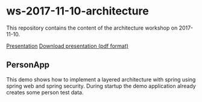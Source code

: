 # ws-2017-11-10-architecture
This repository contains the content of the architecture workshop on 2017-11-10.

[Presentation](https://nt-ca-aqe.github.io/ws-2017-11-10-architecture/presentation)
[Download presentation (pdf format)](https://github.com/nt-ca-aqe/ws-2017-11-10-architecture/raw/master/Software%20Architecture.pdf)

## PersonApp
This demo shows how to implement a layered architecture with spring using 
spring web and spring security. During startup the demo application already creates some person test data.

